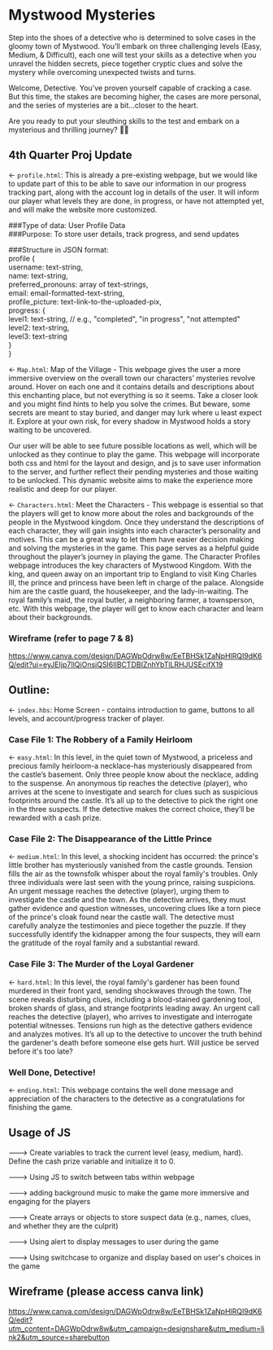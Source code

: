 # Mystwood Mysteries

Step into the shoes of a detective who is determined to solve cases in the gloomy town of Mystwood. You’ll embark on three challenging levels (Easy, Medium, & Difficult), each one will test your skills as a detective when you unravel the hidden secrets, piece together cryptic clues and solve the mystery while overcoming unexpected twists and turns.

Welcome, Detective. You’ve proven yourself capable of cracking a case. But this time, the stakes are becoming higher, the cases are more personal, and the series of mysteries are a bit…closer to the heart.

Are you ready to put your sleuthing skills to the test and embark on a mysterious and thrilling journey? 🔎🌲

## 4th Quarter Proj Update
← `profile.html`: This is already a pre-existing webpage, but we would like to update part of this to be able to save our information in our progress tracking part, along with the account log in details of the user. It will inform our player what levels they are done, in progress, or have not attempted yet, and will make the website more customized.

###Type of data: User Profile Data  
###Purpose: To store user details, track progress, and send updates  

###Structure in JSON format:  
profile {  
   username: text-string,  
   name: text-string,  
   preferred_pronouns: array of text-strings,  
   email: email-formatted-text-string,  
   profile_picture: text-link-to-the-uploaded-pix,  
   progress: {  
      level1: text-string,  // e.g., "completed", "in progress", "not attempted"  
      level2: text-string,  
      level3: text-string  
   }  
}  

← `Map.html`: Map of the Village - This webpage gives the user a more immersive overview on the overall town our characters’ mysteries revolve around. Hover on each one and it contains details and descriptions about this enchanting place, but not everything is so it seems. Take a closer look and you might find hints to help you solve the crimes. But beware, some secrets are meant to stay buried, and danger may lurk where u least expect it. Explore at your own risk, for every shadow in Mystwood holds a story waiting to be uncovered.

Our user will be able to see future possible locations as well, which will be unlocked as they continue to play the game. This webpage will incorporate both css and html for the layout and design, and js to save user information to the server, and further reflect their pending mysteries and those waiting to be unlocked. This dynamic website aims to make the experience more realistic and deep for our player. 

← `Characters.html`: Meet the Characters - This webpage is essential so that the players will get to know more about the roles and backgrounds of the people in the Mystwood kingdom. Once they understand the descriptions of each character, they will gain insights into each character’s personality and motives. This can be a great way to let them have easier decision making and solving the mysteries in the game. This page serves as a helpful guide throughout the player’s journey in playing the game. The Character Profiles webpage introduces the key characters of Mystwood Kingdom. With the king, and queen away on an important trip to England to visit King Charles III, the prince and princess have been left in charge of the palace. Alongside him are the castle guard, the housekeeper, and the lady-in-waiting. The royal family’s maid, the royal butler, a neighboring farmer, a townsperson, etc. With this webpage, the player will get to know each character and learn about their backgrounds.




### Wireframe (refer to page 7 & 8)
https://www.canva.com/design/DAGWpOdrw8w/EeTBHSk1ZaNpHlRQI9dK6Q/edit?ui=eyJEIjp7IlQiOnsiQSI6IlBCTDBIZnhYbTlLRHJUSEcifX19





## Outline:

← `index.hbs`: Home Screen - contains introduction to game, buttons to all levels, and account/progress tracker of player.

### Case File 1: The Robbery of a Family Heirloom

← `easy.html`: In this level, in the quiet town of Mystwood, a priceless and precious family heirloom-a necklace-has mysteriously disappeared from the castle’s basement. Only three people know about the necklace, adding to the suspense. An anonymous tip reaches the detective (player), who arrives at the scene to investigate and search for clues such as suspicious footprints around the castle. It’s all up to the detective to pick the right one in the three suspects. If the detective makes the correct choice, they’ll be rewarded with a cash prize.

### Case File 2: The Disappearance of the Little Prince

← `medium.html`: In this level, a shocking incident has occurred: the prince's little brother has mysteriously vanished from the castle grounds. Tension fills the air as the townsfolk whisper about the royal family's troubles. Only three individuals were last seen with the young prince, raising suspicions. An urgent message reaches the detective (player), urging them to investigate the castle and the town. As the detective arrives, they must gather evidence and question witnesses, uncovering clues like a torn piece of the prince's cloak found near the castle wall. The detective must carefully analyze the testimonies and piece together the puzzle. If they successfully identify the kidnapper among the four suspects, they will earn the gratitude of the royal family and a substantial reward.

### Case File 3: The Murder of the Loyal Gardener

← `hard.html`: In this level, the royal family's gardener has been found murdered in their front yard, sending shockwaves through the town. The scene reveals disturbing clues, including a blood-stained gardening tool, broken shards of glass, and strange footprints leading away. An urgent call reaches the detective (player), who arrives to investigate and interrogate potential witnesses. Tensions run high as the detective gathers evidence and analyzes motives. It’s all up to the detective to uncover the truth behind the gardener's death before someone else gets hurt. Will justice be served before it's too late?

### Well Done, Detective!

← `ending.html`: This webpage contains the well done message and appreciation of the characters to the detective as a congratulations for finishing the game.

## Usage of JS

---> Create variables to track the current level (easy, medium, hard).
	   Define the cash prize variable and initialize it to 0.
     
---> Using JS to switch between tabs within webpage

---> adding background music to make the game more immersive and engaging for the players

---> Create arrays or objects to store suspect data (e.g., names, clues, and whether they are the culprit)

---> Using alert to display messages to user during the game

---> Using switchcase to organize and display based on user's choices in the game


## Wireframe (please access canva link)

https://www.canva.com/design/DAGWpOdrw8w/EeTBHSk1ZaNpHlRQI9dK6Q/edit?utm_content=DAGWpOdrw8w&utm_campaign=designshare&utm_medium=link2&utm_source=sharebutton

